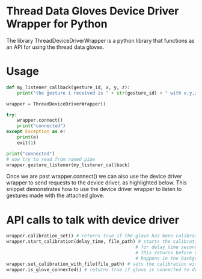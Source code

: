 # Thread Data Gloves Device Driver Wrapper for Python
The library ThreadDeviceDriverWrapper is a python library that functions as an API for using the thread
data gloves.

# Usage
```python
def my_listener_callback(gesture_id, x, y, z):
    print("the gesture i received is " + str(gesture_id) + " with x,y,z of" + str(x) + "," + str(y) + "," + str(z))

wrapper = ThreadDeviceDriverWrapper()

try:
    wrapper.connect()
    print("connected")
except Exception as e:
    print(e)
    exit(1)

print("connected")
# now try to read from named pipe
wrapper.gesture_listener(my_listener_callback)
```
Once we are past wrapper.connect() we can also use the device driver wrapper to send requests to the device driver, as
highlighted below. This snippet demonstrates how to use the device driver wrapper to listen to gestures made with the
attached glove.

# API calls to talk with device driver
```python
wrapper.calibration_set() # returns true if the glove has been calibrated
wrapper.start_calibration(delay_time, file_path) # starts the calibration process - allows for the calibration to go 
                                                # for delay_time seconds, and stores the results in the string file_path
                                                # This returns before the calibration is stored, the waiting and storing
                                                # happens in the background.
wrapper.set_calibration_with_file(file_path) # sets the calibration with a saved file given by the string file_path
wrapper.is_glove_connected() # returns true if glove is connected to driver over bluetooth
```
